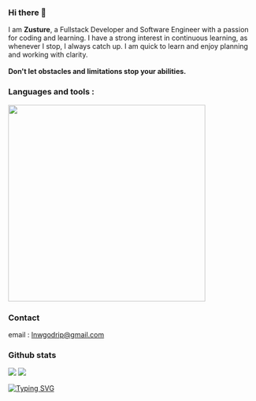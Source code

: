 ### Hi there 👋
I am <b>Zusture</b>, a Fullstack Developer and Software Engineer with a passion for coding and learning. I have a strong interest in continuous learning, as whenever I stop, I always catch up. I am quick to learn and enjoy planning and working with clarity.<br/>
<br/>
<b>Don't let obstacles and limitations stop your abilities.</b>

### Languages and tools :
  <a href="https://skillicons.dev">
    <img src="https://skillicons.dev/icons?i=js,ts,nodejs,react,next,mongodb,postgres,mysql,prisma,git,postman" width="400" />
  </a>

### Contact
email : lnwgodrip@gmail.com

### Github stats
<p align="left">
  <img src="http://github-profile-summary-cards.vercel.app/api/cards/repos-per-language?username=danunaise&theme=tokyonight">
  <img src="http://github-profile-summary-cards.vercel.app/api/cards/most-commit-language?username=danunaise&theme=tokyonight">
</p>
<a href="https://git.io/typing-svg"><img src="https://readme-typing-svg.herokuapp.com?font=Fira+Code&duration=3000&pause=1000&color=F7F7F7&random=true&width=900&lines=You're+doing+great!+Surely%2C+you+will+succeed+in+everything+you+strive+for!" alt="Typing SVG" /></a>
